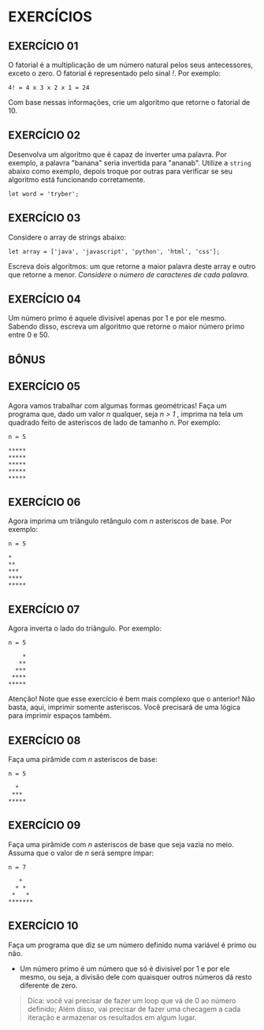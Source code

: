 # EXERCÍCIOS

## EXERCÍCIO 01

O fatorial é a multiplicação de um número natural pelos seus antecessores, exceto o zero. O fatorial é representado pelo sinal _!_. Por exemplo:

```
4! = 4 x 3 x 2 x 1 = 24
```

Com base nessas informações, crie um algoritmo que retorne o fatorial de 10.

## EXERCÍCIO 02

Desenvolva um algoritmo que é capaz de inverter uma palavra. Por exemplo, a palavra "banana" seria invertida para "ananab". Utilize a `string` abaixo como exemplo, depois troque por outras para verificar se seu algoritmo está funcionando corretamente.

```
let word = 'tryber';
```

## EXERCÍCIO 03

Considere o array de strings abaixo:

```
let array = ['java', 'javascript', 'python', 'html', 'css'];
```

Escreva dois algoritmos: um que retorne a maior palavra deste array e outro que retorne a menor. _Considere o número de caracteres de cada palavra._

## EXERCÍCIO 04

Um número primo é aquele divisível apenas por 1 e por ele mesmo. Sabendo disso, escreva um algoritmo que retorne o maior número primo entre 0 e 50.

## BÔNUS

## EXERCÍCIO 05

Agora vamos trabalhar com algumas formas geométricas! Faça um programa que, dado um valor _n_ qualquer, seja _n > 1_ , imprima na tela um quadrado feito de asteriscos de lado de tamanho _n_. Por exemplo:

```
n = 5

*****
*****
*****
*****
*****
```

## EXERCÍCIO 06

Agora imprima um triângulo retângulo com _n_ asteriscos de base. Por exemplo:

```
n = 5

*
**
***
****
*****
```

## EXERCÍCIO 07

Agora inverta o lado do triângulo. Por exemplo:

```
n = 5

    *
   **
  ***
 ****
*****
```

Atenção! Note que esse exercício é bem mais complexo que o anterior! Não basta, aqui, imprimir somente asteriscos. Você precisará de uma lógica para imprimir espaços também.

## EXERCÍCIO 08

Faça uma pirâmide com _n_ asteriscos de base:

```
n = 5

  *
 ***
*****
```

## EXERCÍCIO 09

Faça uma pirâmide com _n_ asteriscos de base que seja vazia no meio. Assuma que o valor de _n_ será sempre ímpar:

```
n = 7

   *
  * *
 *   *
*******
```

## EXERCÍCIO 10

Faça um programa que diz se um número definido numa variável é primo ou não.

  - Um número primo é um número que só é divisível por 1 e por ele mesmo, ou seja, a divisão dele com quaisquer outros números dá resto diferente de zero.

> Dica: você vai precisar de fazer um loop que vá de 0 ao número definido; Além disso, vai precisar de fazer uma checagem a cada iteração e armazenar os resultados em algum lugar.
